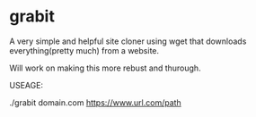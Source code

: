 # grabit
A very simple and helpful site cloner using wget that downloads everything(pretty much) from a website. 

Will work on making this more rebust and thurough.


USEAGE:

./grabit domain.com https://www.url.com/path
